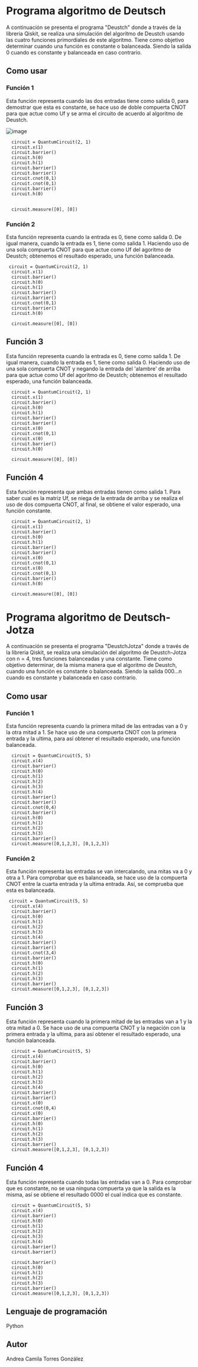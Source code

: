 # Programa algoritmo de Deutsch

A continuación se presenta el programa "Deustch" donde a través de la libreria Qiskit, se realiza una simulación del algoritmo de Deustch usando las cuatro funciones primordiales de este algoritmo.
Tiene como objetivo determinar cuando una función es constante o balanceada. Siendo  la salida 0 cuando es constante y balanceada en caso contrario. 

## Como usar
   ### Función 1
   Esta función representa cuando las dos entradas tiene como salida 0, para demostrar que esta es constante, se hace uso de doble compuerta CNOT para que actue como Uf y se arma el circuito de acuerdo al algoritmo de Deustch. 
   
   ![image](https://user-images.githubusercontent.com/111332434/204168552-370c5785-1552-4923-b50f-f1161de105d1.png)

       
      circuit = QuantumCircuit(2, 1)
      circuit.x(1)
      circuit.barrier()
      circuit.h(0)
      circuit.h(1)
      circuit.barrier()
      circuit.barrier()
      circuit.cnot(0,1)
      circuit.cnot(0,1)
      circuit.barrier()
      circuit.h(0)


      circuit.measure([0], [0])
    

### Función 2
  Esta función representa cuando la entrada es 0, tiene como salida 0. De igual manera, cuando la entrada es 1, tiene como salida 1. Haciendo uso de una sola compuerta CNOT para que actue como Uf del agoritmo de Deustch; obtenemos el resultado esperado, una función balanceada.
  
     circuit = QuantumCircuit(2, 1)
      circuit.x(1)
      circuit.barrier()
      circuit.h(0)
      circuit.h(1)
      circuit.barrier()
      circuit.barrier()
      circuit.cnot(0,1)
      circuit.barrier()
      circuit.h(0)

      circuit.measure([0], [0])
      
## Función 3
Esta función representa cuando la entrada es 0, tiene como salida 1. De igual manera, cuando la entrada es 1, tiene como salida 0. Haciendo uso de una sola compuerta CNOT y negando la entrada del 'alambre' de arriba para que actue como Uf del agoritmo de Deustch; obtenemos el resultado esperado, una función balanceada.

      circuit = QuantumCircuit(2, 1)
      circuit.x(1)
      circuit.barrier()
      circuit.h(0)
      circuit.h(1)
      circuit.barrier()
      circuit.barrier()
      circuit.x(0)
      circuit.cnot(0,1)
      circuit.x(0)
      circuit.barrier()
      circuit.h(0)

      circuit.measure([0], [0])
      
## Función 4
Esta función representa que ambas entradas tienen como salida 1. Para saber cual es la matriz Uf, se niega de la entrada de arriba y se realiza el uso de dos compuerta CNOT, al final, se obtiene el valor esperado, una función constante.

      circuit = QuantumCircuit(2, 1)
      circuit.x(1)
      circuit.barrier()
      circuit.h(0)
      circuit.h(1)
      circuit.barrier()
      circuit.barrier()
      circuit.x(0)
      circuit.cnot(0,1)
      circuit.x(0)
      circuit.cnot(0,1)
      circuit.barrier()
      circuit.h(0)

      circuit.measure([0], [0])
      
# Programa algoritmo de Deutsch-Jotza

A continuación se presenta el programa "DeustchJotza" donde a través de la libreria Qiskit, se realiza una simulación del algoritmo de Deustch-Jotza con n = 4, tres funciones balanceadas y una constante.
Tiene como objetivo determinar, de la misma manera que el algoritmo de Deustch, cuando una función es constante o balanceada. Siendo la salida 000...n cuando es constante y balanceada en caso contrario. 

## Como usar
   ### Función 1
   Esta función representa cuando la primera mitad de las entradas van a 0 y la otra mitad a 1. Se hace uso de una compuerta CNOT con la primera entrada y la ultima, para así obtener el resultado esperado, una función balanceada.  
       
      circuit = QuantumCircuit(5, 5)
      circuit.x(4)
      circuit.barrier()
      circuit.h(0)
      circuit.h(1)
      circuit.h(2)
      circuit.h(3)
      circuit.h(4)
      circuit.barrier()
      circuit.barrier()
      circuit.cnot(0,4)
      circuit.barrier()
      circuit.h(0)
      circuit.h(1)
      circuit.h(2)
      circuit.h(3)
      circuit.barrier()
      circuit.measure([0,1,2,3], [0,1,2,3])
    

### Función 2
  Esta función representa las entradas se van intercalando, una mitas va a 0 y otra a 1. Para comprobar que es balanceada, se hace uso de la compuerta CNOT entre la cuarta entrada y la ultima entrada. Así, se comprueba que esta es balanceada. 
  
     circuit = QuantumCircuit(5, 5)
      circuit.x(4)
      circuit.barrier()
      circuit.h(0)
      circuit.h(1)
      circuit.h(2)
      circuit.h(3)
      circuit.h(4)
      circuit.barrier()
      circuit.barrier()
      circuit.cnot(3,4)
      circuit.barrier()
      circuit.h(0)
      circuit.h(1)
      circuit.h(2)
      circuit.h(3)
      circuit.barrier()
      circuit.measure([0,1,2,3], [0,1,2,3])
      
## Función 3
Esta función representa cuando la primera mitad de las entradas van a 1 y la otra mitad a 0. Se hace uso de una compuerta CNOT y la negación con la primera entrada y la ultima, para así obtener el resultado esperado, una función balanceada.  

      circuit = QuantumCircuit(5, 5)
      circuit.x(4)
      circuit.barrier()
      circuit.h(0)
      circuit.h(1)
      circuit.h(2)
      circuit.h(3)
      circuit.h(4)
      circuit.barrier()
      circuit.barrier()
      circuit.x(0)
      circuit.cnot(0,4)
      circuit.x(0)
      circuit.barrier()
      circuit.h(0)
      circuit.h(1)
      circuit.h(2)
      circuit.h(3)
      circuit.barrier()
      circuit.measure([0,1,2,3], [0,1,2,3])
      
## Función 4
Esta función representa cuando todas las entradas van a 0. Para comprobar que es constante, no se usa ninguna compuerta ya que la salida es la misma, así se obtiene el resultado 0000 el cual indica que es constante. 

      circuit = QuantumCircuit(5, 5)
      circuit.x(4)
      circuit.barrier()
      circuit.h(0)
      circuit.h(1)
      circuit.h(2)
      circuit.h(3)
      circuit.h(4)
      circuit.barrier()
      circuit.barrier()
      
      circuit.barrier()
      circuit.h(0)
      circuit.h(1)
      circuit.h(2)
      circuit.h(3)
      circuit.barrier()
      circuit.measure([0,1,2,3], [0,1,2,3])

## Lenguaje de programación

Python

## Autor

Andrea Camila Torres González
